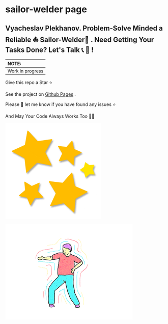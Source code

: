 # sailor-welder page

## Vyacheslav Plekhanov. Problem-Solve Minded a Reliable ⛵ Sailor-Welder🎇 . Need Getting Your Tasks Done? Let's Talk 📞  📩 !

| NOTE: |
| :--- |
| Work in progress |

Give this repo a Star ⭐

See the project on [Github Pages](https://hacking-nassa-with-html.github.io/sailor-welder/) .

Please 🙌 let me know if you have found any issues ⭐

And May Your Code Always Works Too 🍾🥂


![](https://github.com/Hacking-NASSA-with-HTML/Array_iteration_cheatsheet/blob/main/star.gif)

![](https://github.com/Hacking-NASSA-with-HTML/keep-alive-server/blob/main/assets/happy-happy.gif)
